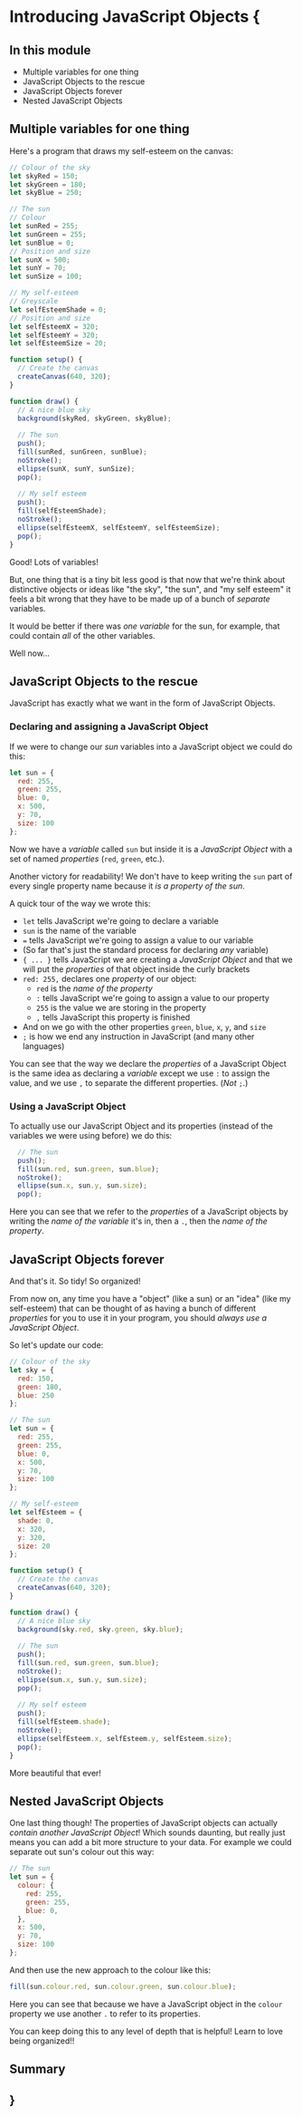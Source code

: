 # Introducing JavaScript Objects {
    
## In this module

- Multiple variables for one thing
- JavaScript Objects to the rescue
- JavaScript Objects forever
- Nested JavaScript Objects

## Multiple variables for one thing

Here's a program that draws my self-esteem on the canvas:

```javascript
// Colour of the sky
let skyRed = 150;
let skyGreen = 180;
let skyBlue = 250;

// The sun
// Colour
let sunRed = 255;
let sunGreen = 255;
let sunBlue = 0;
// Position and size
let sunX = 500;
let sunY = 70;
let sunSize = 100;

// My self-esteem
// Greyscale
let selfEsteemShade = 0;
// Position and size
let selfEsteemX = 320;
let selfEsteemY = 320;
let selfEsteemSize = 20;

function setup() {
  // Create the canvas
  createCanvas(640, 320);
}

function draw() {
  // A nice blue sky
  background(skyRed, skyGreen, skyBlue);
  
  // The sun
  push();
  fill(sunRed, sunGreen, sunBlue);
  noStroke();
  ellipse(sunX, sunY, sunSize);
  pop();
  
  // My self esteem
  push();
  fill(selfEsteemShade);
  noStroke();
  ellipse(selfEsteemX, selfEsteemY, selfEsteemSize);
  pop();
}
```

Good! Lots of variables!

But, one thing that is a tiny bit less good is that now that we're think about distinctive objects or ideas like "the sky", "the sun", and "my self esteem" it feels a bit wrong that they have to be made up of a bunch of *separate* variables.

It would be better if there was *one variable* for the sun, for example, that could contain *all* of the other variables.

Well now...

## JavaScript Objects to the rescue

JavaScript has exactly what we want in the form of JavaScript Objects. 

### Declaring and assigning a JavaScript Object

If we were to change our *sun* variables into a JavaScript object we could do this:

```javascript
let sun = {
  red: 255,
  green: 255,
  blue: 0,
  x: 500,
  y: 70,
  size: 100  
};
```

Now we have a *variable* called `sun` but inside it is a *JavaScript Object* with a set of named *properties* (`red`, `green`, etc.).

Another victory for readability! We don't have to keep writing the `sun` part of every single property name because it *is a property of the sun*.

A quick tour of the way we wrote this:

- `let` tells JavaScript we're going to declare a variable
- `sun` is the name of the variable
- `=` tells JavaScript we're going to assign a value to our variable
- (So far that's just the standard process for declaring *any* variable)
- `{ ... }` tells JavaScript we are creating a *JavaScript Object* and that we will put the *properties* of that object inside the curly brackets
- `red: 255,` declares one *property* of our object:
    - `red` is the *name of the property*
    - `:` tells JavaScript we're going to assign a value to our property
    - `255` is the value we are storing in the property
    - `,` tells JavaScript this property is finished
- And on we go with the other properties `green`, `blue`, `x`, `y`, and `size`
- `;` is how we end any instruction in JavaScript (and many other languages)

You can see that the way we declare the *properties* of a JavaScript Object is the same idea as declaring a *variable* except we use `:` to assign the value, and we use `,` to separate the different properties. (*Not* `;`.)

### Using a JavaScript Object

To actually use our JavaScript Object and its properties (instead of the variables we were using before) we do this:

```javascript
  // The sun
  push();
  fill(sun.red, sun.green, sun.blue);
  noStroke();
  ellipse(sun.x, sun.y, sun.size);
  pop();
```

Here you can see that we refer to the *properties* of a JavaScript objects by writing the *name of the variable* it's in, then a `.`, then the *name of the property*.

## JavaScript Objects forever

And that's it. So tidy! So organized!

From now on, any time you have a "object" (like a sun) or an "idea" (like my self-esteem) that can be thought of as having a bunch of different *properties* for you to use it in your program, you should *always use a JavaScript Object*.

So let's update our code:

```javascript
// Colour of the sky
let sky = {
  red: 150,
  green: 180,
  blue: 250
};

// The sun
let sun = {
  red: 255,
  green: 255,
  blue: 0,
  x: 500,
  y: 70,
  size: 100
};

// My self-esteem
let selfEsteem = {
  shade: 0,
  x: 320,
  y: 320,
  size: 20
};

function setup() {
  // Create the canvas
  createCanvas(640, 320);
}

function draw() {
  // A nice blue sky
  background(sky.red, sky.green, sky.blue);
  
  // The sun
  push();
  fill(sun.red, sun.green, sun.blue);
  noStroke();
  ellipse(sun.x, sun.y, sun.size);
  pop();
  
  // My self esteem
  push();
  fill(selfEsteem.shade);
  noStroke();
  ellipse(selfEsteem.x, selfEsteem.y, selfEsteem.size);
  pop();
}
```

More beautiful that ever!

## Nested JavaScript Objects

One last thing though! The properties of JavaScript objects can actually *contain another JavaScript Object*! Which sounds daunting, but really just means you can add a bit more structure to your data. For example we could separate out sun's colour out this way:

```javascript
// The sun
let sun = {
  colour: {
    red: 255,
    green: 255,
    blue: 0,        
  },
  x: 500,
  y: 70,
  size: 100
};
```

And then use the new approach to the colour like this:

```javascript
fill(sun.colour.red, sun.colour.green, sun.colour.blue);
```

Here you can see that because we have a JavaScript object in the `colour` property we use another `.` to refer to its properties.

You can keep doing this to any level of depth that is helpful! Learn to love being organized!!

## Summary
    
## }